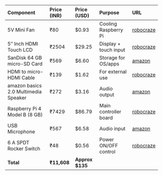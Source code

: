 | Component | Price (INR) | Price (USD) | Purpose | URL |
| :--- | :--- | :--- | :--- | :--- |
| 5V Mini Fan | ₹80 | $0.93 | Cooling Raspberry Pi | [robocraze](https://robocraze.com/products/5v-mini-fan-for-raspberry-pi?variant=40192541982873) |
| 5″ Inch HDMI Touch LCD | ₹2504 | $29.25 | Display + touch input | [robocraze](https://robocraze.com/products/5-inch-lcd-hdmi-touch-screen-display-tft-lcd-panel-module?variant=40193802895513) |
| SanDisk 64 GB micro-SD Card | ₹569 | $6.60 | Storage for OS/apps | [amazon](https://amzn.in/d/4g1hGiB) |
| HDMI to micro-HDMI Cable | ₹139 | $1.62 | For external use | [robocraze](https://robocraze.com/products/hdmi-to-micro-hdmi-cable?variant=40193636597913) |
| amazon basics 2.0 Multimedia Speaker | ₹272 | $3.16 | Audio output | [amazon](https://amzn.in/d/hXT9TYK) |
| Raspberry Pi 4 Model B (8 GB) | ₹7429 | $86.79 | Main controller board | [robocraze](https://robocraze.com/products/raspberry-pi-4-model-b-8-gb-ram?variant=40193825308825) |
| USB Microphone | ₹567 | $6.58 | Audio input | [amazon](https://amzn.in/d/2ZB8z9S) |
| 6 A SPDT Rocker Switch | ₹48 | $0.56 | Power ON/OFF control | [robocraze](https://robocraze.com/products/6-a-250v-3-pin-spdt-on-off-rocker-switch-jl-mrs-102-bk?variant=43223637393632) |
| **Total** | **₹11,608** | **Approx $135** | | |
